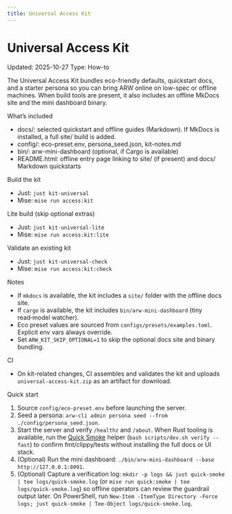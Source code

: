 ```yaml
---
title: Universal Access Kit
---
```


# Universal Access Kit

Updated: 2025-10-27
Type: How-to

The Universal Access Kit bundles eco-friendly defaults, quickstart docs, and a starter persona so you can bring ARW online on low-spec or offline machines. When build tools are present, it also includes an offline MkDocs site and the mini dashboard binary.

What’s included
- docs/: selected quickstart and offline guides (Markdown). If MkDocs is installed, a full site/ build is added.
- config/: eco-preset.env, persona_seed.json, kit-notes.md
- bin/: arw-mini-dashboard (optional, if Cargo is available)
- README.html: offline entry page linking to site/ (if present) and docs/ Markdown quickstarts

Build the kit
- Just: `just kit-universal`
- Mise: `mise run access:kit`

Lite build (skip optional extras)
- Just: `just kit-universal-lite`
- Mise: `mise run access:kit:lite`

Validate an existing kit
- Just: `just kit-universal-check`
- Mise: `mise run access:kit:check`

Notes
- If `mkdocs` is available, the kit includes a `site/` folder with the offline docs site.
- If `cargo` is available, the kit includes `bin/arw-mini-dashboard` (tiny read‑model watcher).
- Eco preset values are sourced from `configs/presets/examples.toml`. Explicit env vars always override.
 - Set `ARW_KIT_SKIP_OPTIONAL=1` to skip the optional docs site and binary bundling.

CI
- On kit-related changes, CI assembles and validates the kit and uploads `universal-access-kit.zip` as an artifact for download.

Quick start
1) Source `config/eco-preset.env` before launching the server.
2) Seed a persona: `arw-cli admin persona seed --from ./config/persona_seed.json`.
3) Start the server and verify `/healthz` and `/about`. When Rust tooling is available, run the [Quick Smoke](quick_smoke.md) helper (`bash scripts/dev.sh verify --fast`) to confirm fmt/clippy/tests without installing the full docs or UI stack.
4) (Optional) Run the mini dashboard: `./bin/arw-mini-dashboard --base http://127.0.0.1:8091`.
5) (Optional) Capture a verification log: `mkdir -p logs && just quick-smoke | tee logs/quick-smoke.log` (or `mise run quick:smoke | tee logs/quick-smoke.log`) so offline operators can review the guardrail output later.
   On PowerShell, run `New-Item -ItemType Directory -Force logs; just quick-smoke | Tee-Object logs/quick-smoke.log`.
